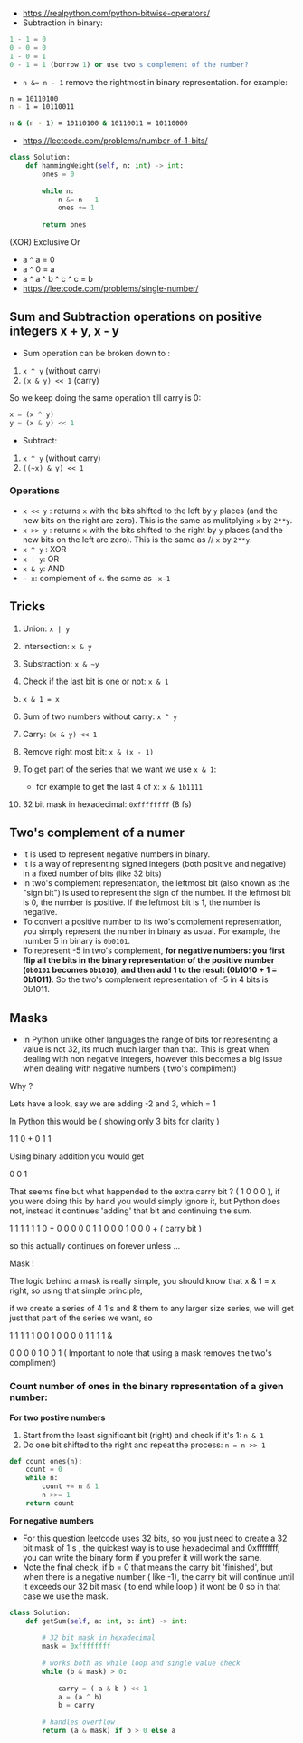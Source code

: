 - https://realpython.com/python-bitwise-operators/
- Subtraction in binary:
```py
1 - 1 = 0
0 - 0 = 0
1 - 0 = 1
0 - 1 = 1 (borrow 1) or use two's complement of the number?
```
- `n &= n - 1` remove the rightmost in binary representation. for example:
```sh
n = 10110100
n - 1 = 10110011

n & (n - 1) = 10110100 & 10110011 = 10110000
```
- https://leetcode.com/problems/number-of-1-bits/
```py
class Solution:
    def hammingWeight(self, n: int) -> int:
        ones = 0
        
        while n:
            n &= n - 1
            ones += 1
            
        return ones
```
(XOR) Exclusive Or
- a ^ a = 0
- a ^ 0 = a
- a ^ a ^ b ^ c ^ c = b
- https://leetcode.com/problems/single-number/

## Sum and Subtraction operations on positive integers x + y, x - y
- Sum operation can be broken down to :
1. `x ^ y` (without carry)
2. `(x & y) << 1` (carry)

So we keep doing the same operation till carry is 0:
```py
x = (x ^ y)
y = (x & y) << 1
```

- Subtract:
1. `x ^ y` (without carry)
2. `((~x) & y) << 1`

### Operations
- `x << y` : returns `x` with the bits shifted to the left by `y` places (and the new bits on the right are zero). This is the same as mulitplying `x` by `2**y`.
- `x >> y` : returns `x` with the bits shifted to the right by `y` places (and the new bits on the left are zero). This is the same as // `x` by `2**y`.
- `x ^ y` : XOR
- `x | y`: OR
- `x & y`: AND
- `~ x`: complement of `x`. the same as `-x-1`

## Tricks
1. Union: `x | y`
2. Intersection: `x & y`
3. Substraction: `x & ~y`
4. Check if the last bit is one or not: `x & 1`
5. `x & 1 = x`
6. Sum of two numbers without carry: `x ^ y`
7. Carry: `(x & y) << 1`
8. Remove right most bit: `x & (x - 1)`
9. To get part of the series that we want we use `x & 1`:
    - for example to get the last 4 of x:  `x & 1b1111`

10. 32 bit mask in hexadecimal: `0xffffffff` (8 fs)

## Two's complement of a numer
- It is used to represent negative numbers in binary.
- It is a way of representing signed integers (both positive and negative) in a fixed number of bits (like 32 bits)
- In two's complement representation, the leftmost bit (also known as the "sign bit") is used to represent the sign of the number. If the leftmost bit is 0, the number is positive. If the leftmost bit is 1, the number is negative. 
- To convert a positive number to its two's complement representation, you simply represent the number in binary as usual.  For example, the number 5 in binary is `0b0101`. 
- To represent -5 in two's complement, **for negative numbers: you first flip all the bits in the binary representation of the positive number (`0b0101` becomes `0b1010`), and then add 1 to the result (0b1010 + 1 = 0b1011)**. So the two's complement representation of -5 in 4 bits is 0b1011.

## Masks
- In Python unlike other languages the range of bits for representing a value is not 32, its much much larger than that. This is great when dealing with non negative integers, however this becomes a big issue when dealing with negative numbers ( two's compliment)

Why ?

Lets have a look, say we are adding -2 and 3, which = 1

In Python this would be ( showing only 3 bits for clarity )

1 1 0 +
0 1 1

Using binary addition you would get

0 0 1

That seems fine but what happended to the extra carry bit ? ( 1 0 0 0 ), if you were doing this by hand you would simply ignore it, but Python does not, instead it continues 'adding' that bit and continuing the sum.

1 1 1 1 1 1 0 +
0 0 0 0 0 1 1
0 0 0 1 0 0 0 + ( carry bit )

so this actually continues on forever unless ...

Mask !

The logic behind a mask is really simple, you should know that x & 1 = x right, so using that simple principle,

if we create a series of 4 1's and & them to any larger size series, we will get just that part of the series we want, so

1 1 1 1 1 0 0 1
0 0 0 0 1 1 1 1 &

0 0 0 0 1 0 0 1 ( Important to note that using a mask removes the two's compliment)


### Count number of ones in the binary representation of a given number:
**For two postive numbers**
1. Start from the least significant bit (right) and check if it's 1: `n & 1`
2. Do one bit shifted to the right and repeat the process: `n = n >> 1`
```py
def count_ones(n):
    count = 0
    while n:
        count += n & 1
        n >>= 1
    return count
```
**For negative numbers**
- For this question leetcode uses 32 bits, so you just need to create a 32 bit mask of 1's , the quickest way is to use hexadecimal and 0xffffffff, you can write the binary form if you prefer it will work the same.
- Note the final check, if b = 0 that means the carry bit 'finished', but when there is a negative number ( like -1), the carry bit will continue until it exceeds our 32 bit mask ( to end while loop ) it wont be 0 so in that case we use the mask.

```py
class Solution:
    def getSum(self, a: int, b: int) -> int:
        
        # 32 bit mask in hexadecimal
        mask = 0xffffffff
        
        # works both as while loop and single value check 
        while (b & mask) > 0:
            
            carry = ( a & b ) << 1
            a = (a ^ b) 
            b = carry
        
        # handles overflow
        return (a & mask) if b > 0 else a
```

